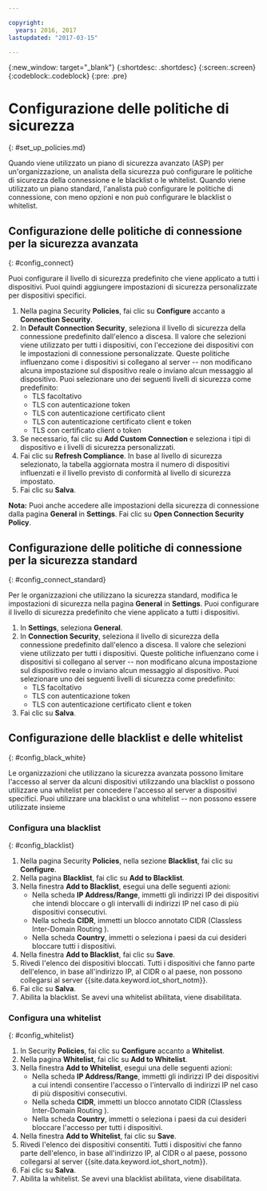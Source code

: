```yaml
---

copyright:
  years: 2016, 2017
lastupdated: "2017-03-15"

---
```


{:new_window: target="\_blank"}
{:shortdesc: .shortdesc}
{:screen:.screen}
{:codeblock:.codeblock}
{:pre: .pre}

# Configurazione delle politiche di sicurezza
{: #set_up_policies.md}

Quando viene utilizzato un piano di sicurezza avanzato (ASP) per un'organizzazione, un analista della sicurezza può configurare le politiche di sicurezza della connessione e le blacklist o le whitelist. Quando viene utilizzato un piano standard, l'analista può configurare le politiche di connessione, con meno opzioni e non può configurare le blacklist o whitelist.

## Configurazione delle politiche di connessione per la sicurezza avanzata
{: #config_connect}

Puoi configurare il livello di sicurezza predefinito che viene applicato a tutti i dispositivi. Puoi quindi aggiungere impostazioni di sicurezza personalizzate per dispositivi specifici.

1. Nella pagina Security **Policies**, fai clic su **Configure** accanto a **Connection Security**.
2. In **Default Connection Security**, seleziona il livello di sicurezza della connessione predefinito dall'elenco a discesa. Il valore che selezioni viene utilizzato per tutti i dispositivi, con l'eccezione dei dispositivi con le impostazioni di connessione personalizzate. Queste politiche influenzano come i dispositivi si collegano al server -- non modificano alcuna impostazione sul dispositivo reale o inviano alcun messaggio al dispositivo. Puoi selezionare uno dei seguenti livelli di sicurezza come predefinito:
    - TLS facoltativo
    - TLS con autenticazione token
    - TLS con autenticazione certificato client
    - TLS con autenticazione certificato client e token
    - TLS con certificato client o token
3. Se necessario, fai clic su **Add Custom Connection** e seleziona i tipi di dispositivo e i livelli di sicurezza personalizzati. 
3. Fai clic su **Refresh Compliance**. In base al livello di sicurezza selezionato, la tabella aggiornata mostra il numero di dispositivi influenzati e il livello previsto di conformità al livello di sicurezza impostato.
4. Fai clic su **Salva**.  

**Nota:**
Puoi anche accedere alle impostazioni della sicurezza di connessione dalla pagina **General** in **Settings**. Fai clic su **Open Connection Security Policy**.

## Configurazione delle politiche di connessione per la sicurezza standard 
{: #config_connect_standard}

Per le organizzazioni che utilizzano la sicurezza standard, modifica le impostazioni di sicurezza nella pagina **General** in **Settings**. Puoi configurare il livello di sicurezza predefinito che viene applicato a tutti i dispositivi.

1. In **Settings**, seleziona **General**.
2. In **Connection Security**, seleziona il livello di sicurezza della connessione predefinito dall'elenco a discesa. Il valore che selezioni viene utilizzato per tutti i dispositivi. Queste politiche influenzano come i dispositivi si collegano al server -- non modificano alcuna impostazione sul dispositivo reale o inviano alcun messaggio al dispositivo. Puoi selezionare uno dei seguenti livelli di sicurezza come predefinito:
    - TLS facoltativo
    - TLS con autenticazione token
    - TLS con autenticazione certificato client e token
4. Fai clic su **Salva**.  

## Configurazione delle blacklist e delle whitelist
{: #config_black_white}

Le organizzazioni che utilizzano la sicurezza avanzata possono limitare l'accesso al server da alcuni dispositivi utilizzando una blacklist o possono utilizzare una whitelist per concedere l'accesso al server a dispositivi specifici. Puoi utilizzare una blacklist o una whitelist -- non possono essere utilizzate insieme

### Configura una blacklist
{: #config_blacklist}

1. Nella pagina Security **Policies**, nella sezione **Blacklist**, fai clic su **Configure**.
2. Nella pagina **Blacklist**, fai clic su **Add to Blacklist**.
3. Nella finestra **Add to Blacklist**, esegui una delle seguenti azioni:
    - Nella scheda **IP Address/Range**, immetti gli indirizzi IP dei dispositivi che intendi bloccare o gli intervalli di indirizzi IP nel caso di più dispositivi consecutivi.
    - Nella scheda **CIDR**, immetti un blocco annotato CIDR (Classless Inter-Domain Routing ).
    - Nella scheda **Country**, immetti o seleziona i paesi da cui desideri bloccare tutti i dispositivi.
4. Nella finestra **Add to Blacklist**, fai clic su **Save**.
5. Rivedi l'elenco dei dispositivi bloccati. Tutti i dispositivi che fanno parte dell'elenco, in base all'indirizzo IP, al CIDR o al paese, non possono collegarsi al server {{site.data.keyword.iot_short_notm}}.
6. Fai clic su **Salva**.
7. Abilita la blacklist. Se avevi una whitelist abilitata, viene disabilitata.

### Configura una whitelist
{: #config_whitelist}

1. In Security **Policies**, fai clic su **Configure** accanto a **Whitelist**.
2. Nella pagina **Whitelist**, fai clic su **Add to Whitelist**.
3. Nella finestra **Add to Whitelist**, esegui una delle seguenti azioni:
    - Nella scheda **IP Address/Range**, immetti gli indirizzi IP dei dispositivi a cui intendi consentire l'accesso o l'intervallo di indirizzi IP nel caso di più dispositivi consecutivi.
    - Nella scheda **CIDR**, immetti un blocco annotato CIDR (Classless Inter-Domain Routing ).
    - Nella scheda **Country**, immetti o seleziona i paesi da cui desideri bloccare l'accesso per tutti i dispositivi.
4. Nella finestra **Add to Whitelist**, fai clic su **Save**.
5. Rivedi l'elenco dei dispositivi consentiti. Tutti i dispositivi che fanno parte dell'elenco, in base all'indirizzo IP, al CIDR o al paese, possono collegarsi al server {{site.data.keyword.iot_short_notm}}.
6. Fai clic su **Salva**.
7. Abilita la whitelist. Se avevi una blacklist abilitata, viene disabilitata.
